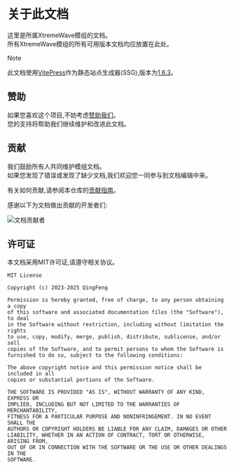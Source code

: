# 关于此文档

这里是所属XtremeWave模组的文档。\
所有XtremeWave模组的所有可用版本文档均应放置在此处。

> [!NOTE]
> 此文档使用[VitePress](https://github.com/vuejs/vitepress)作为静态站点生成器(SSG),版本为[1.6.3](https://github.com/vuejs/vitepress/releases/tag/v1.6.3)。

## 赞助

如果您喜欢这个项目,不妨考虑[赞助我们](https://www.xtreme.net.cn/donate)。\
您的支持将帮助我们继续维护和改进此文档。

## 贡献

我们鼓励所有人共同维护模组文档。\
如果您发现了错误或发现了缺少文档,我们欢迎您一同参与到文档编辑中来。

有关如何贡献,请参阅本仓库的[贡献指南](https://github.com/QingFeng-awa/XtremeWaveModDocs/blob/v2/CONTRIBUTING.md)。

感谢以下为文档做出贡献的开发者们:

![文档贡献者](https://contrib.rocks/image?repo=XtremeWave/WebSiteDocs)

## 许可证

本文档采用MIT许可证,请遵守相关协议。

```
MIT License

Copyright (c) 2023-2025 QingFeng

Permission is hereby granted, free of charge, to any person obtaining a copy
of this software and associated documentation files (the "Software"), to deal
in the Software without restriction, including without limitation the rights
to use, copy, modify, merge, publish, distribute, sublicense, and/or sell
copies of the Software, and to permit persons to whom the Software is
furnished to do so, subject to the following conditions:

The above copyright notice and this permission notice shall be included in all
copies or substantial portions of the Software.

THE SOFTWARE IS PROVIDED "AS IS", WITHOUT WARRANTY OF ANY KIND, EXPRESS OR
IMPLIED, INCLUDING BUT NOT LIMITED TO THE WARRANTIES OF MERCHANTABILITY,
FITNESS FOR A PARTICULAR PURPOSE AND NONINFRINGEMENT. IN NO EVENT SHALL THE
AUTHORS OR COPYRIGHT HOLDERS BE LIABLE FOR ANY CLAIM, DAMAGES OR OTHER
LIABILITY, WHETHER IN AN ACTION OF CONTRACT, TORT OR OTHERWISE, ARISING FROM,
OUT OF OR IN CONNECTION WITH THE SOFTWARE OR THE USE OR OTHER DEALINGS IN THE
SOFTWARE.
```